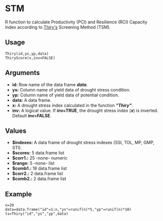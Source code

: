 STM
=====

R function to calculate Productivity (PCI) and Resilience (RCI) Capacity Index according to [Thiry's](https://doi.org/10.1093/jxb/erw330) Screening Method (TSM).

Usage
-----
```{r eval=F}
Thiry(id,ys,yp,data)
ThiryScore(x,inv=FALSE)
```
Arguments
-----
- **id:** Row name of the data frame __*data*__.
- **ys:** Column name of yield data of drought stress condition. 
- **yp:** Column name of yield data of potential condition.
- **data:** A data frame.
- **x:** A drought stress index calculated in the function __*"Thiry"*__.
- **inv:** A logical value. If __inv=TRUE__, the drought stress index (__*x*__) is inverted. Default __inv=FALSE__.

Values
-----
- **$indexes:**  A data frame of drought stress indexes (SSI, TOL, MP, GMP, STI).
- **$scores:**   5     data.frame list   
- **$corr1.:**  25     -none-     numeric
- **$range:**    5     -none-     list   
- **$comb1.:**  18     data.frame list   
- **$corr2.:**   2     data.frame list   
- **$comb2.:**   2     data.frame list  

Example
-----
```{r eval=F}
n=20
data=data.frame("id"=1:n,"ys"=runif(n)*5,"yp"=runif(n)*10)
ts=Thiry("id","ys","yp",data)
```
